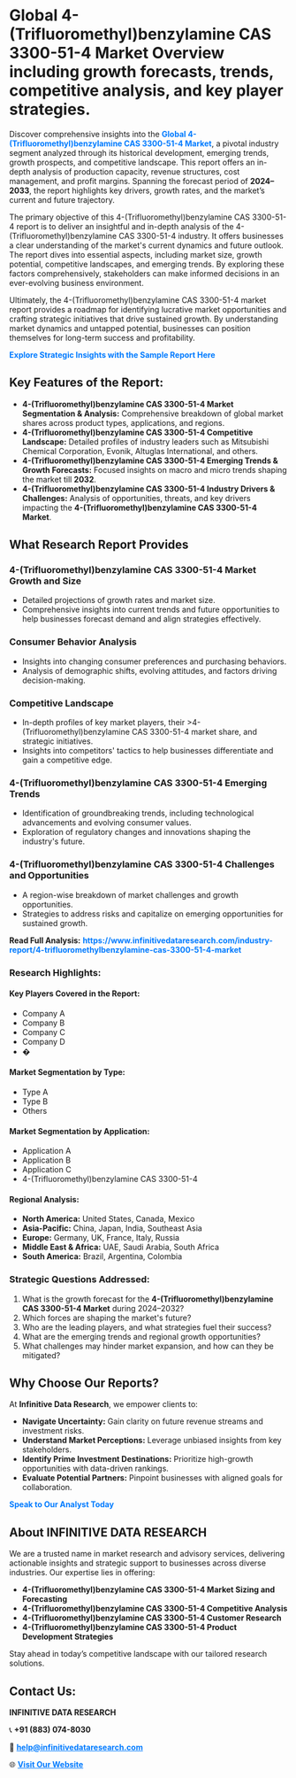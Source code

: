 <h1>Global 4-(Trifluoromethyl)benzylamine CAS 3300-51-4 Market Overview including growth forecasts, trends, competitive analysis, and key player strategies.</h1>
<p>
Discover comprehensive insights into the 
<a href="https://www.infinitivedataresearch.com/industry-report/4-trifluoromethylbenzylamine-cas-3300-51-4-market" rel="dofollow" style="color: #007BFF; text-decoration: none;"><strong>Global 4-(Trifluoromethyl)benzylamine CAS 3300-51-4 Market</strong></a>, a pivotal industry segment analyzed through its historical development, emerging trends, growth prospects, and competitive landscape. This report offers an in-depth analysis of production capacity, revenue structures, cost management, and profit margins. Spanning the forecast period of <strong>2024–2033</strong>, the report highlights key drivers, growth rates, and the market’s current and future trajectory.
</p>
<p>
The primary objective of this 4-(Trifluoromethyl)benzylamine CAS 3300-51-4 report is to deliver an insightful and in-depth analysis of the 4-(Trifluoromethyl)benzylamine CAS 3300-51-4 industry. It offers businesses a clear understanding of the market's current dynamics and future outlook. The report dives into essential aspects, including market size, growth potential, competitive landscapes, and emerging trends. By exploring these factors comprehensively, stakeholders can make informed decisions in an ever-evolving business environment.
</p>
<p>
Ultimately, the 4-(Trifluoromethyl)benzylamine CAS 3300-51-4 market report provides a roadmap for identifying lucrative market opportunities and crafting strategic initiatives that drive sustained growth. By understanding market dynamics and untapped potential, businesses can position themselves for long-term success and profitability.
</p>
<p>
<a href="https://www.infinitivedataresearch.com/request-sample/reportId=104023" style="color: #007BFF; text-decoration: none;"><strong>Explore Strategic Insights with the Sample Report Here</strong></a>
</p>

<h2>Key Features of the Report:</h2>
<ul>
<li><strong>4-(Trifluoromethyl)benzylamine CAS 3300-51-4 Market Segmentation & Analysis:</strong> Comprehensive breakdown of global market shares across product types, applications, and regions.</li>
<li><strong>4-(Trifluoromethyl)benzylamine CAS 3300-51-4 Competitive Landscape:</strong> Detailed profiles of industry leaders such as Mitsubishi Chemical Corporation, Evonik, Altuglas International, and others.</li>
<li><strong>4-(Trifluoromethyl)benzylamine CAS 3300-51-4 Emerging Trends & Growth Forecasts:</strong> Focused insights on macro and micro trends shaping the market till <strong>2032</strong>.</li>
<li><strong>4-(Trifluoromethyl)benzylamine CAS 3300-51-4 Industry Drivers & Challenges:</strong> Analysis of opportunities, threats, and key drivers impacting the <strong>4-(Trifluoromethyl)benzylamine CAS 3300-51-4 Market</strong>.</li>
</ul>

<h2>What Research Report Provides</h2>
<h3>4-(Trifluoromethyl)benzylamine CAS 3300-51-4 Market Growth and Size</h3>
<ul>
<li>Detailed projections of growth rates and market size.</li>
<li>Comprehensive insights into current trends and future opportunities to help businesses forecast demand and align strategies effectively.</li>
</ul>

<h3>Consumer Behavior Analysis</h3>
<ul>
<li>Insights into changing consumer preferences and purchasing behaviors.</li>
<li>Analysis of demographic shifts, evolving attitudes, and factors driving decision-making.</li>
</ul>

<h3>Competitive Landscape</h3>
<ul>
<li>In-depth profiles of key market players, their >4-(Trifluoromethyl)benzylamine CAS 3300-51-4 market share, and strategic initiatives.</li>
<li>Insights into competitors' tactics to help businesses differentiate and gain a competitive edge.</li>
</ul>

<h3>4-(Trifluoromethyl)benzylamine CAS 3300-51-4 Emerging Trends</h3>
<ul>
<li>Identification of groundbreaking trends, including technological advancements and evolving consumer values.</li>
<li>Exploration of regulatory changes and innovations shaping the industry's future.</li>
</ul>

<h3>4-(Trifluoromethyl)benzylamine CAS 3300-51-4 Challenges and Opportunities</h3>
<ul>
<li>A region-wise breakdown of market challenges and growth opportunities.</li>
<li>Strategies to address risks and capitalize on emerging opportunities for sustained growth.</li>
</ul>
<p><strong>Read Full Analysis:</strong> <a href="https://www.infinitivedataresearch.com/industry-report/4-trifluoromethylbenzylamine-cas-3300-51-4-market" rel="dofollow" style="color: #007BFF; text-decoration: none;"><strong>https://www.infinitivedataresearch.com/industry-report/4-trifluoromethylbenzylamine-cas-3300-51-4-market</strong></a></p>
<h3>Research Highlights:</h3>
<h4>Key Players Covered in the Report:</h4>
<ul><li>Company A</li><li>Company B</li><li>Company C</li><li>Company D</li><li>�</li></ul>
<h4>Market Segmentation by Type:</h4>
<ul><li>Type A</li><li>Type B</li><li>Others</li></ul>
<h4>Market Segmentation by Application:</h4>
<ul><li>Application A</li><li>Application B</li><li>Application C</li><li>4-(Trifluoromethyl)benzylamine CAS 3300-51-4</li></ul>

<h4>Regional Analysis:</h4>
<ul>
<li><strong>North America:</strong> United States, Canada, Mexico</li>
<li><strong>Asia-Pacific:</strong> China, Japan, India, Southeast Asia</li>
<li><strong>Europe:</strong> Germany, UK, France, Italy, Russia</li>
<li><strong>Middle East & Africa:</strong> UAE, Saudi Arabia, South Africa</li>
<li><strong>South America:</strong> Brazil, Argentina, Colombia</li>
</ul>

<h3>Strategic Questions Addressed:</h3>
<ol>
<li>What is the growth forecast for the <strong>4-(Trifluoromethyl)benzylamine CAS 3300-51-4 Market</strong> during 2024–2032?</li>
<li>Which forces are shaping the market's future?</li>
<li>Who are the leading players, and what strategies fuel their success?</li>
<li>What are the emerging trends and regional growth opportunities?</li>
<li>What challenges may hinder market expansion, and how can they be mitigated?</li>
</ol>

<h2>Why Choose Our Reports?</h2>
<p>At <strong>Infinitive Data Research</strong>, we empower clients to:</p>
<ul>
<li><strong>Navigate Uncertainty:</strong> Gain clarity on future revenue streams and investment risks.</li>
<li><strong>Understand Market Perceptions:</strong> Leverage unbiased insights from key stakeholders.</li>
<li><strong>Identify Prime Investment Destinations:</strong> Prioritize high-growth opportunities with data-driven rankings.</li>
<li><strong>Evaluate Potential Partners:</strong> Pinpoint businesses with aligned goals for collaboration.</li>
</ul>
<p><a href="https://www.infinitivedataresearch.com/industry-report/4-trifluoromethylbenzylamine-cas-3300-51-4-market" rel="dofollow" style="color: #007BFF; text-decoration: none;"><strong>Speak to Our Analyst Today</strong></a></p>

<h2>About INFINITIVE DATA RESEARCH</h2>
<p>We are a trusted name in market research and advisory services, delivering actionable insights and strategic support to businesses across diverse industries. Our expertise lies in offering:</p>
<ul>
<li><strong>4-(Trifluoromethyl)benzylamine CAS 3300-51-4 Market Sizing and Forecasting</strong></li>
<li><strong>4-(Trifluoromethyl)benzylamine CAS 3300-51-4 Competitive Analysis</strong></li>
<li><strong>4-(Trifluoromethyl)benzylamine CAS 3300-51-4 Customer Research</strong></li>
<li><strong>4-(Trifluoromethyl)benzylamine CAS 3300-51-4 Product Development Strategies</strong></li>
</ul>
<p>Stay ahead in today’s competitive landscape with our tailored research solutions.</p>

<h2>Contact Us:</h2>
<p><strong>INFINITIVE DATA RESEARCH</strong></p>
<p>📞 <strong>+91 (883) 074-8030</strong></p>
<p>📧 <strong><a href="mailto:help@infinitivedataresearch.com" style="color: #007BFF;">help@infinitivedataresearch.com</a></strong></p>
<p>🌐 <strong><a href="https://www.infinitivedataresearch.com" rel="dofollow" style="color: #007BFF;">Visit Our Website</a></strong></p>